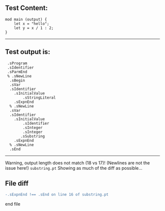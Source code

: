 
Test Content: 
-------------------------
```
mod main (output) {
    let x = "hello";
    let y = x / 1 : 2;
}
```
------------------------
Test output is: 
-------------------------
```
 .sProgram
 .sIdentifier
 .sParmEnd
 % .sNewLine
  .sBegin
  .sVar
  .sIdentifier
    .sInitialValue
        .sStringLiteral
    .sExpnEnd
  % .sNewLine
  .sVar
  .sIdentifier
    .sInitialValue
        .sIdentifier
        .sInteger
        .sInteger
       .sSubstring
    .sExpnEnd
  % .sNewLine
  .sEnd

```
------------------------
Warning, output length does not match (18 vs 17)!  (Newlines are not the issue here!) `substring.pt`
Showing as much of the diff as possible...

File diff
-------------------------
```diff
-.sExpnEnd !== .sEnd on line 16 of substring.pt

```
end file

